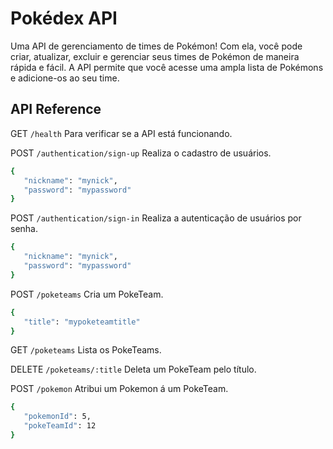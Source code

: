 # Pokédex API

Uma API de gerenciamento de times de Pokémon! Com ela, você pode criar, atualizar, excluir e gerenciar seus times de Pokémon de maneira rápida e fácil. A API permite que você acesse uma ampla lista de Pokémons e adicione-os ao seu time.

## API Reference

GET `/health`
Para verificar se a API está funcionando.

POST `/authentication/sign-up`
Realiza o cadastro de usuários.

```bash
{
   "nickname": "mynick",
   "password": "mypassword"
}
```

POST `/authentication/sign-in`
Realiza a autenticação de usuários por senha.

```bash
{
   "nickname": "mynick",
   "password": "mypassword"
}
```

POST `/poketeams`
Cria um PokeTeam.

```bash
{
   "title": "mypoketeamtitle"
}
```

GET `/poketeams`
Lista os PokeTeams.

DELETE `/poketeams/:title`
Deleta um PokeTeam pelo título.

POST `/pokemon`
Atribui um Pokemon á um PokeTeam.

```bash
{
   "pokemonId": 5,
   "pokeTeamId": 12
}
```
